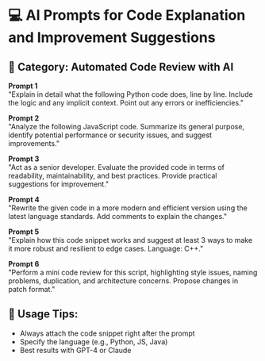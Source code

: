 # 💻 AI Prompts for Code Explanation and Improvement Suggestions

## 🧠 Category: Automated Code Review with AI

**Prompt 1**  
"Explain in detail what the following Python code does, line by line. Include the logic and any implicit context. Point out any errors or inefficiencies."

**Prompt 2**  
"Analyze the following JavaScript code. Summarize its general purpose, identify potential performance or security issues, and suggest improvements."

**Prompt 3**  
"Act as a senior developer. Evaluate the provided code in terms of readability, maintainability, and best practices. Provide practical suggestions for improvement."

**Prompt 4**  
"Rewrite the given code in a more modern and efficient version using the latest language standards. Add comments to explain the changes."

**Prompt 5**  
"Explain how this code snippet works and suggest at least 3 ways to make it more robust and resilient to edge cases. Language: C++."

**Prompt 6**  
"Perform a mini code review for this script, highlighting style issues, naming problems, duplication, and architecture concerns. Propose changes in patch format."

## 📘 Usage Tips:
- Always attach the code snippet right after the prompt
- Specify the language (e.g., Python, JS, Java)
- Best results with GPT-4 or Claude